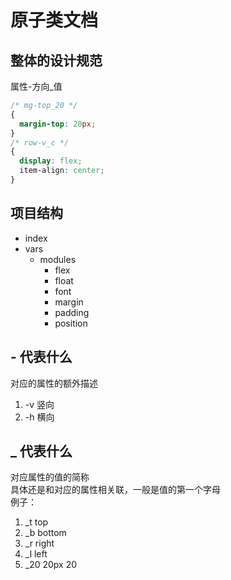 # 原子类文档

## 整体的设计规范
属性-方向_值  
```css
/* mg-top_20 */
{
  margin-top: 20px;
}
/* row-v_c */
{
  display: flex;
  item-align: center;
}
```

## 项目结构  
- index
- vars
  - modules
    - flex
    - float
    - font
    - margin
    - padding
    - position


## - 代表什么
对应的属性的额外描述  
1. -v  竖向
2. -h  横向

## _ 代表什么
对应属性的值的简称  
具体还是和对应的属性相关联，一般是值的第一个字母  
例子：
1. _t     top
2. _b     bottom
3. _r     right
4. _l     left
5. _20    20px 20
